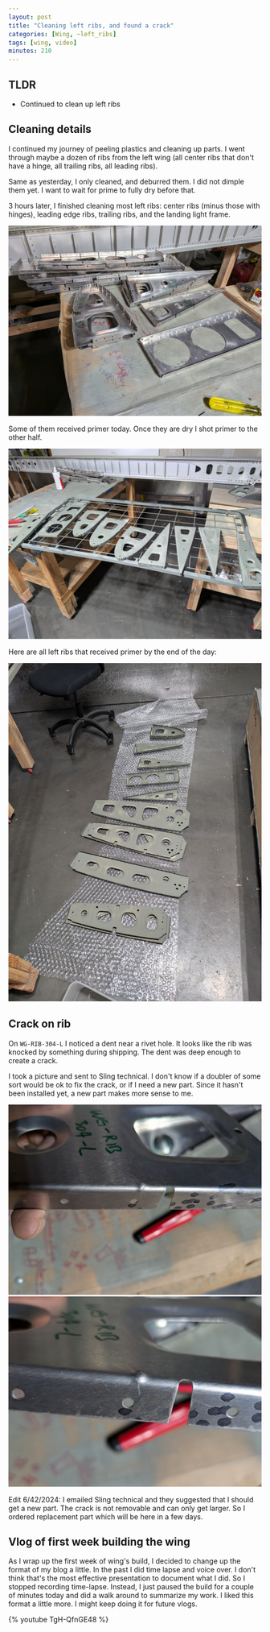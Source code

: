```yaml
---
layout: post
title: "Cleaning left ribs, and found a crack"
categories: [Wing, ~left_ribs]
tags: [wing, video]
minutes: 210
---
```


## TLDR

- Continued to clean up left ribs

## Cleaning details

I continued my journey of peeling plastics and cleaning up parts. I went through maybe a dozen of ribs from the left wing (all center ribs that don't have a hinge, all trailing ribs, all leading ribs).

Same as yesterday, I only cleaned, and deburred them. I did not dimple them yet. I want to wait for prime to fully dry before that.

3 hours later, I finished cleaning most left ribs: center ribs (minus those with hinges), leading edge ribs, trailing ribs, and the landing light frame.

![ref](/assets/img/20240531/left_most_ribs.jpg)

Some of them received primer today. Once they are dry I shot primer to the other half.

![ref](/assets/img/20240531/left_primed.jpg)

Here are all left ribs that received primer by the end of the day:

![ref](/assets/img/20240531/left_primed_2.jpg)

## Crack on rib

On `WG-RIB-304-L` I noticed a dent near a rivet hole. It looks like the rib was knocked by something during shipping. The dent was deep enough to create a crack.

I took a picture and sent to Sling technical. I don't know if a doubler of some sort would be ok to fix the crack, or if I need a new part. Since it hasn't been installed yet, a new part makes more sense to me.

![ref](/assets/img/20240531/crack.jpg)
![ref](/assets/img/20240531/crack_2.jpg)

Edit 6/42/2024: I emailed Sling technical and they suggested that I should get a new part. The crack is not removable and can only get larger. So I ordered replacement part which will be here in a few days.

## Vlog of first week building the wing

As I wrap up the first week of wing's build, I decided to change up the format of my blog a little. In the past I did time lapse and voice over. I don't think that's the most effective presentation to document what I did. So I stopped recording time-lapse. Instead, I just paused the build for a couple of minutes today and did a walk around to summarize my work. I liked this format a little more. I might keep doing it for future vlogs.

{% youtube TgH-QfnGE48 %}
